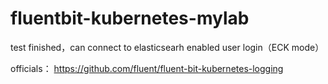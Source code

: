 # fluentbit-kubernetes-mylab
test finished，can connect to elasticsearh enabled user login（ECK mode）

officials：
https://github.com/fluent/fluent-bit-kubernetes-logging
